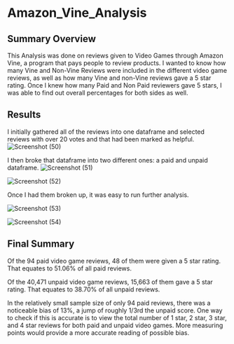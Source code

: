 # Amazon_Vine_Analysis
## Summary Overview 
This Analysis was done on reviews given to Video Games through Amazon Vine, a program that pays people to review products. I wanted to know how many Vine and Non-Vine Reviews were included in the different video game reviews, as well as how many Vine and non-Vine reviews gave a 5 star rating. Once I knew how many Paid and Non Paid reviewers gave 5 stars, I was able to find out overall percentages for both sides as well. 

## Results 
I initially gathered all of the reviews into one dataframe and selected reviews with over 20 votes and that had been marked as helpful. 
![Screenshot (50)](https://user-images.githubusercontent.com/108035549/199860732-05de0338-f8fd-4887-a857-55b45834e92b.png)



I then broke that dataframe into two different ones: a paid and unpaid dataframe. 
![Screenshot (51)](https://user-images.githubusercontent.com/108035549/199860759-8597a9ea-b82f-488c-95bb-bc9943b5afe1.png)



![Screenshot (52)](https://user-images.githubusercontent.com/108035549/199860767-47a33816-4f4d-4aa4-8419-9d4b15e9c712.png)


Once I had them broken up, it was easy to run further analysis.

![Screenshot (53)](https://user-images.githubusercontent.com/108035549/199860798-05edab95-420e-439f-bf9b-8d4bd5f7b7ea.png)

![Screenshot (54)](https://user-images.githubusercontent.com/108035549/199860810-5de4a46e-9dff-4bb1-a216-17fecb2c94af.png)

## Final Summary
Of the 94 paid video game reviews, 48 of them were given a 5 star rating. That equates to 51.06% of all paid reviews.

Of the 40,471 unpaid video game reviews, 15,663 of them gave a 5 star rating. That equates to 38.70% of all unpaid reviews.

In the relatively small sample size of only 94 paid reviews, there was a noticeable bias of 13%, a jump of roughly 1/3rd the unpaid score. One way to check if this is accurate is to view the total number of 1 star, 2 star, 3 star, and 4 star reviews for both paid and unpaid video games. More measuring points would provide a more accurate reading of possible bias.
